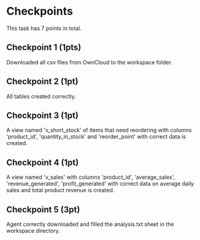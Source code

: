 # Checkpoints

This task has 7 points in total.

## Checkpoint 1 (1pts)

Downloaded all csv files from OwnCloud to the workspace folder.

## Checkpoint 2 (1pt)

All tables created correctly.

## Checkpoint 3 (1pt)

A view named 'v_short_stock' of items that need reordering with columns 'product_id', 'quantity_in_stock' and 'reorder_point' with correct data is created.

## Checkpoint 4 (1pt)

A view named 'v_sales' with columns 'product_id', 'average_sales', 'revenue_generated', 'profit_generated' with correct data on average daily sales and total product revenue is created.

## Checkpoint 5 (3pt)

Agent correctly downloaded and filled the analysis.txt sheet in the workspace directory.

